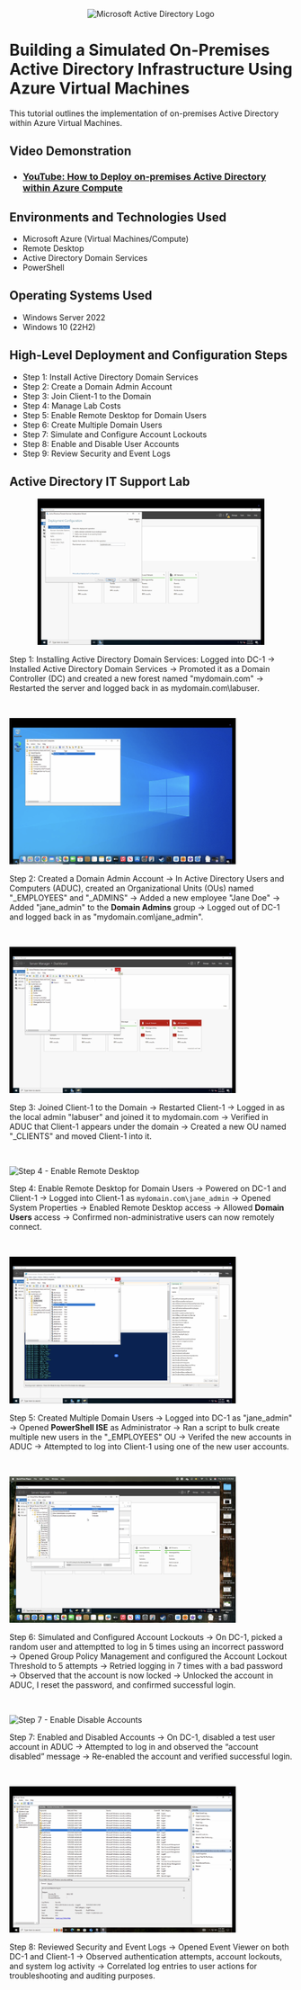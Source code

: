 <p align="center">
<img src="https://i.imgur.com/pU5A58S.png" alt="Microsoft Active Directory Logo"/>
</p>

<h1>Building a Simulated On-Premises Active Directory Infrastructure Using Azure Virtual Machines</h1>
This tutorial outlines the implementation of on-premises Active Directory within Azure Virtual Machines.<br />


<h2>Video Demonstration</h2>

- ### [YouTube: How to Deploy on-premises Active Directory within Azure Compute](https://www.youtube.com)

<h2>Environments and Technologies Used</h2>

- Microsoft Azure (Virtual Machines/Compute)
- Remote Desktop
- Active Directory Domain Services
- PowerShell

<h2>Operating Systems Used </h2>

- Windows Server 2022
- Windows 10 (22H2)

<h2>High-Level Deployment and Configuration Steps</h2>

- Step 1: Install Active Directory Domain Services
- Step 2: Create a Domain Admin Account
- Step 3: Join Client-1 to the Domain
- Step 4: Manage Lab Costs
- Step 5: Enable Remote Desktop for Domain Users
- Step 6: Create Multiple Domain Users
- Step 7: Simulate and Configure Account Lockouts
- Step 8: Enable and Disable User Accounts
- Step 9: Review Security and Event Logs

<h2>Active Directory IT Support Lab</h2>

<p align="center">
  <img src="images/step1-ad.png" height="80%" width="80%" alt="Step 1 - Install Active Directory"/>
</p>
<p>
Step 1: Installing Active Directory Domain Services: Logged into DC-1 → Installed Active Directory Domain Services → Promoted it as a Domain Controller (DC) and created a new forest named "mydomain.com" → Restarted the server and logged back in as mydomain.com\labuser.
</p>

<br />

<p>
  <img src="images/step2-ad.png" height="80%" width="80%" alt="Step 2 - Create Domain Admin"/>
</p>
<p>
Step 2: Created a Domain Admin Account → In Active Directory Users and Computers (ADUC), created an Organizational Units (OUs) named "_EMPLOYEES" and "_ADMINS" → Added a new employee "Jane Doe" → Added "jane_admin" to the <b>Domain Admins</b> group → Logged out of DC-1 and logged back in as "mydomain.com\jane_admin".
</p>

<br />

<p>
  <img src="images/step3-ad.png" height="80%" width="80%" alt="Step 3 - Join Client to Domain"/>
</p>
<p>
Step 3: Joined Client-1 to the Domain → Restarted Client-1 → Logged in as the local admin "labuser" and joined it to mydomain.com → Verified in ADUC that Client-1 appears under the domain → Created a new OU named "_CLIENTS" and moved Client-1 into it.
</p>

<br />


<p>
  <img src="images/step4-ad.png" height="80%" width="80%" alt="Step 4 - Enable Remote Desktop"/>
</p>
<p>
Step 4: Enable Remote Desktop for Domain Users → Powered on DC-1 and Client-1 → Logged into Client-1 as <code>mydomain.com\jane_admin</code> → Opened System Properties → Enabled Remote Desktop access → Allowed <b>Domain Users</b> access → Confirmed non-administrative users can now remotely connect.
</p>

<br />

<p>
  <img src="images/step5-ad.png" height="80%" width="80%" alt="Step 5 - Create Multiple Users"/>
</p>
<p>
Step 5: Created Multiple Domain Users → Logged into DC-1 as "jane_admin" → Opened <b>PowerShell ISE</b> as Administrator → Ran a script to bulk create multiple new users in the "_EMPLOYEES" OU → Verifed the new accounts in ADUC → Attempted to log into Client-1 using one of the new user accounts.
</p>

<br />

<p>
  <img src="images/step6-ad.png" height="80%" width="80%" alt="Step 6 - Account Lockout Policy"/>
</p>
<p>
Step 6: Simulated and Configured Account Lockouts → On DC-1, picked a random user and attemptted to log in 5 times using an incorrect password → Opened Group Policy Management and configured the Account Lockout Threshold to 5 attempts → Retried logging in 7 times with a bad password → Observed that the account is now locked → Unlocked the account in ADUC, I reset the password, and confirmed successful login.
</p>

<br />

<p>
  <img src="images/step7-ad.png" height="80%" width="80%" alt="Step 7 - Enable Disable Accounts"/>
</p>
<p>
Step 7: Enabled and Disabled Accounts → On DC-1, disabled a test user account in ADUC → Attempted to log in and observed the “account disabled” message → Re-enabled the account and verified successful login.
</p>

<br />

<p>
  <img src="images/step8-ad.png" height="80%" width="80%" alt="Step 8 - Observe Logs"/>
</p>
<p>
Step 8: Reviewed Security and Event Logs → Opened Event Viewer on both DC-1 and Client-1 → Observed authentication attempts, account lockouts, and system log activity → Correlated log entries to user actions for troubleshooting and auditing purposes.
</p>

<br />

